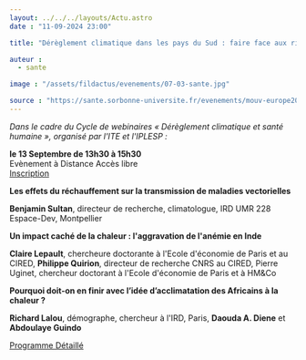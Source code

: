 ```yaml
---
layout: ../../../layouts/Actu.astro
date : "11-09-2024 23:00"

title: "Dérèglement climatique dans les pays du Sud : faire face aux risques croissants pour la santé"

auteur :
  - sante

image : "/assets/fildactus/evenements/07-03-sante.jpg"

source : "https://sante.sorbonne-universite.fr/evenements/mouv-europe2024"
---
```


_Dans le cadre du Cycle de webinaires « Dérèglement climatique et santé humaine », organisé par l'ITE et l'IPLESP :_

__le 13 Septembre de 13h30 à 15h30__  
Evènement à Distance
Accès libre  
[Inscription](https://lime3-app2.sorbonne-universite.fr/index.php/629779)

__Les effets du réchauffement sur la transmission de maladies vectorielles__

__Benjamin Sultan__, directeur de recherche, climatologue, IRD UMR 228 Espace-Dev, Montpellier

__Un impact caché de la chaleur : l'aggravation de l'anémie en Inde__

__Claire Lepault__, chercheure doctorante à l'Ecole d'économie de Paris et au CIRED, __Philippe Quirion__, directeur de recherche CNRS au CIRED, Pierre Uginet, chercheur doctorant à l'Ecole d'économie de Paris et à HM&Co

__Pourquoi doit-on en finir avec l’idée d’acclimatation des Africains à la chaleur ?__

__Richard Lalou__, démographe, chercheur à l'IRD, Paris, __Daouda A. Diene__ et __Abdoulaye Guindo__

[Programme Détaillé](https://ite.sorbonne-universite.fr/actualites-ite/dereglement-climatique-dans-les-pays-du-sud-faire-face-aux-risques-croissants-pour)
